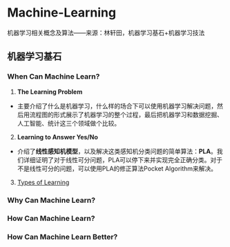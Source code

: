 # Machine-Learning
机器学习相关概念及算法——来源：林轩田，机器学习基石+机器学习技法
## 机器学习基石
### When Can Machine Learn?
1. **The Learning Problem**
* 主要介绍了什么是机器学习，什么样的场合下可以使用机器学习解决问题，然后用流程图的形式展示了机器学习的整个过程，最后把机器学习和数据挖掘、人工智能、统计这三个领域做个比较。
2. **Learning to Answer Yes/No**
* 介绍了**线性感知机模型**，以及解决这类感知机分类问题的简单算法：**PLA**。我们详细证明了对于线性可分问题，PLA可以停下来并实现完全正确分类。对于不是线性可分的问题，可以使用PLA的修正算法Pocket Algorithm来解决。
3. [Types of Learning](https://github.com/LXxxxxxj/Machine-Learning/wiki/Lecture3%E2%80%94%E2%80%94Types-of-Learning)
### Why Can Machine Learn?
### How Can Machine Learn?
### How Can Machine Learn Better?
